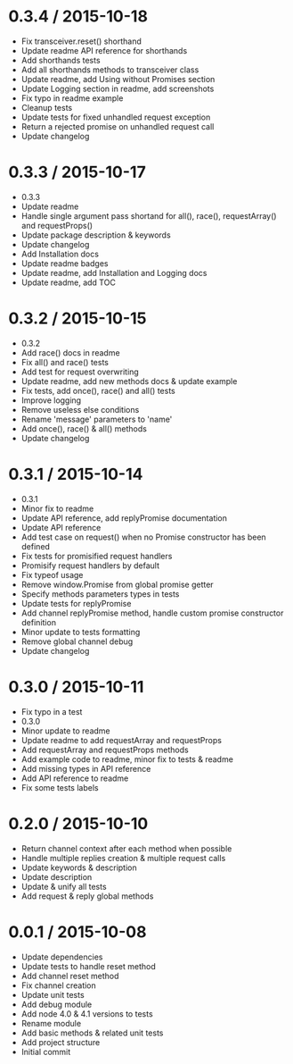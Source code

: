 0.3.4 / 2015-10-18
==================

  * Fix transceiver.reset() shorthand
  * Update readme API reference for shorthands
  * Add shorthands tests
  * Add all shorthands methods to transceiver class
  * Update readme, add Using without Promises section
  * Update Logging section in readme, add screenshots
  * Fix typo in readme example
  * Cleanup tests
  * Update tests for fixed unhandled request exception
  * Return a rejected promise on unhandled request call
  * Update changelog

0.3.3 / 2015-10-17
==================

  * 0.3.3
  * Update readme
  * Handle single argument pass shortand for all(), race(), requestArray() and requestProps()
  * Update package description & keywords
  * Update changelog
  * Add Installation docs
  * Update readme badges
  * Update readme, add Installation and Logging docs
  * Update readme, add TOC

0.3.2 / 2015-10-15
==================

  * 0.3.2
  * Add race() docs in readme
  * Fix all() and race() tests
  * Add test for request overwriting
  * Update readme, add new methods docs & update example
  * Fix tests, add once(), race() and all() tests
  * Improve logging
  * Remove useless else conditions
  * Rename 'message' parameters to 'name'
  * Add once(), race() & all() methods
  * Update changelog

0.3.1 / 2015-10-14
==================

  * 0.3.1
  * Minor fix to readme
  * Update API reference, add replyPromise documentation
  * Update API reference
  * Add test case on request() when no Promise constructor has been defined
  * Fix tests for promisified request handlers
  * Promisify request handlers by default
  * Fix typeof usage
  * Remove window.Promise from global promise getter
  * Specify methods parameters types in tests
  * Update tests for replyPromise
  * Add channel replyPromise method, handle custom promise constructor definition
  * Minor update to tests formatting
  * Remove global channel debug
  * Update changelog

0.3.0 / 2015-10-11
==================

  * Fix typo in a test
  * 0.3.0
  * Minor update to readme
  * Update readme to add requestArray and requestProps
  * Add requestArray and requestProps methods
  * Add example code to readme, minor fix to tests & readme
  * Add missing types in API reference
  * Add API reference to readme
  * Fix some tests labels

0.2.0 / 2015-10-10
==================

  * Return channel context after each method when possible
  * Handle multiple replies creation & multiple request calls
  * Update keywords & description
  * Update description
  * Update & unify all tests
  * Add request & reply global methods

0.0.1 / 2015-10-08
==================

  * Update dependencies
  * Update tests to handle reset method
  * Add channel reset method
  * Fix channel creation
  * Update unit tests
  * Add debug module
  * Add node 4.0 & 4.1 versions to tests
  * Rename module
  * Add basic methods & related unit tests
  * Add project structure
  * Initial commit
